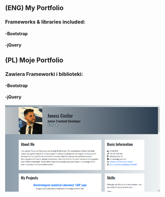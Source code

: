 ## (ENG) My Portfolio
### Frameworks & libraries included:
#### -Bootstrap
#### -jQuery
## (PL) Moje Portfolio
### Zawiera Frameworki i biblioteki:
#### -Bootstrap
#### -jQuery
<img src="assets/images/portfolio-screen-sm.png">
